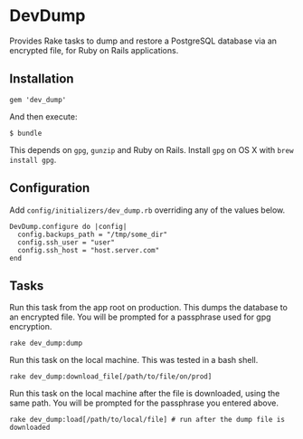 # DevDump

Provides Rake tasks to dump and restore a PostgreSQL database via an encrypted file, for Ruby on Rails applications.

## Installation

    gem 'dev_dump'

And then execute:

    $ bundle

This depends on `gpg`, `gunzip` and Ruby on Rails. Install `gpg` on OS X with `brew install gpg`.

## Configuration

Add `config/initializers/dev_dump.rb` overriding any of the values below.

    DevDump.configure do |config|
      config.backups_path = "/tmp/some_dir"
      config.ssh_user = "user"
      config.ssh_host = "host.server.com"
    end

## Tasks

Run this task from the app root on production. This dumps the database to an encrypted file. You will be prompted for a passphrase used for gpg encryption.

    rake dev_dump:dump

Run this task on the local machine. This was tested in a bash shell.

    rake dev_dump:download_file[/path/to/file/on/prod]

Run this task on the local machine after the file is downloaded, using the same path. You will be prompted for the passphrase you entered above.

    rake dev_dump:load[/path/to/local/file] # run after the dump file is downloaded


